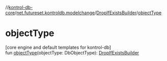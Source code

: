 //[kontrol-db-core](../../../index.md)/[net.futureset.kontroldb.modelchange](../index.md)/[DropIfExistsBuilder](index.md)/[objectType](object-type.md)

# objectType

[core engine and default templates for kontrol-db]\
fun [objectType](object-type.md)(objectType: DbObjectType): [DropIfExistsBuilder](index.md)
